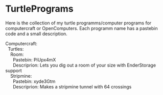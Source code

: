 # TurtlePrograms
Here is the collection of my turtle programms/computer programs for computercraft or OpenComputers.
Each programm name has a pastebin code and a small description.

Computercraft:<br>
&nbsp;&nbsp;Turtles:<br>
&nbsp;&nbsp;&nbsp;&nbsp;Room:<br>
&nbsp;&nbsp;&nbsp;&nbsp;&nbsp;&nbsp;Pastebin: PiUpx4mX<br>
&nbsp;&nbsp;&nbsp;&nbsp;&nbsp;&nbsp;Descriprion: Lets you dig out a room of your size with EnderStorage support<br>
&nbsp;&nbsp;&nbsp;&nbsp;Stripmine:<br>
&nbsp;&nbsp;&nbsp;&nbsp;&nbsp;&nbsp;Pastebin: xyde3Gtm<br>
&nbsp;&nbsp;&nbsp;&nbsp;&nbsp;&nbsp;Descriprion: Makes a stripmine tunnel with 64 crossings
